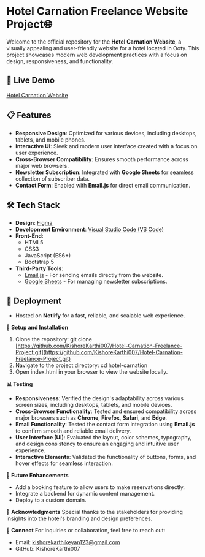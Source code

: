 # Hotel Carnation Freelance Website Project🌐

Welcome to the official repository for the **Hotel Carnation Website**, a visually appealing and user-friendly website for a hotel located in Ooty. This project showcases modern web development practices with a focus on design, responsiveness, and functionality.

## 🌟 Live Demo  
[Hotel Carnation Website](https://hotel-carnation.netlify.app/)  

## 📋 Features
- **Responsive Design**: Optimized for various devices, including desktops, tablets, and mobile phones.
- **Interactive UI**: Sleek and modern user interface created with a focus on user experience.
- **Cross-Browser Compatibility**: Ensures smooth performance across major web browsers.
- **Newsletter Subscription**: Integrated with **Google Sheets** for seamless collection of subscriber data.
- **Contact Form**: Enabled with **Email.js** for direct email communication.

## 🛠️ Tech Stack
- **Design**: [Figma]([https://www.figma.com/](https://www.figma.com/design/aepuZY75AlPwDEPYNZotiI/Untitled?node-id=0-1&t=t9mKn5fxQ0ZXuwJZ-1))  
- **Development Environment**: [Visual Studio Code (VS Code)](https://code.visualstudio.com/)  
- **Front-End**:
  - HTML5
  - CSS3
  - JavaScript (ES6+)
  - Bootstrap 5  
- **Third-Party Tools**:
  - [Email.js](https://www.emailjs.com/) - For sending emails directly from the website.
  - [Google Sheets](https://www.google.com/sheets/about/) - For managing newsletter subscriptions.

## 🚀 Deployment
- Hosted on **Netlify** for a fast, reliable, and scalable web experience.

**🔧 Setup and Installation**
1) Clone the repository:
  git clone [https://github.com/KishoreKarthi007/Hotel-Carnation-Freelance-Project.git](https://github.com/KishoreKarthi007/Hotel-Carnation-Freelance-Project.git)
2) Navigate to the project directory:
  cd hotel-carnation
3) Open index.html in your browser to view the website locally.
   
**📊 Testing**
- **Responsiveness**: Verified the design's adaptability across various screen sizes, including desktops, tablets, and mobile devices.  
- **Cross-Browser Functionality**: Tested and ensured compatibility across major browsers such as **Chrome**, **Firefox**, **Safari**, and **Edge**.  
- **Email Functionality**: Tested the contact form integration using **Email.js** to confirm smooth and reliable email delivery.  
- **User Interface (UI)**: Evaluated the layout, color schemes, typography, and design consistency to ensure an engaging and intuitive user experience.  
- **Interactive Elements**: Validated the functionality of buttons, forms, and hover effects for seamless interaction.  
  
**📌 Future Enhancements**
- Add a booking feature to allow users to make reservations directly.
- Integrate a backend for dynamic content management.
- Deploy to a custom domain.
  
**🙌 Acknowledgments**
Special thanks to the stakeholders for providing insights into the hotel's branding and design preferences.

**🤝 Connect**
For inquiries or collaboration, feel free to reach out:
- Email: kishorekarthikeyan123@gmail.com
- GitHub: KishoreKarthi007
